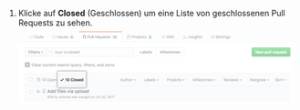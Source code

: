 1. Klicke auf **Closed** (Geschlossen) um eine Liste von geschlossenen Pull Requests zu sehen. ![Registerkarte „Closed" (Geschlossen)](/assets/images/help/branches/branches-closed.png)
